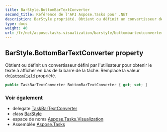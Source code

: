 ```yaml
---
title: BarStyle.BottomBarTextConverter
second_title: Référence de l'API Aspose.Tasks pour .NET
description: BarStyle propriété. Obtient ou définit un convertisseur défini par lutilisateur pour obtenir le texte à afficher en bas de la barre de la tâche. Remplace la valeur deBottomField propriété.
type: docs
weight: 40
url: /fr/net/aspose.tasks.visualization/barstyle/bottombartextconverter/
---
```

## BarStyle.BottomBarTextConverter property

Obtient ou définit un convertisseur défini par l'utilisateur pour obtenir le texte à afficher en bas de la barre de la tâche. Remplace la valeur de[`BottomField`](../bottomfield/) propriété.

```csharp
public TaskBarTextConverter BottomBarTextConverter { get; set; }
```

### Voir également

* delegate [TaskBarTextConverter](../../taskbartextconverter/)
* class [BarStyle](../)
* espace de noms [Aspose.Tasks.Visualization](../../barstyle/)
* Assemblée [Aspose.Tasks](../../../)


